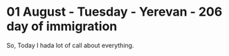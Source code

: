 # 01 August - Tuesday - Yerevan - 206 day of immigration

So, Today I hada lot of call about everything.